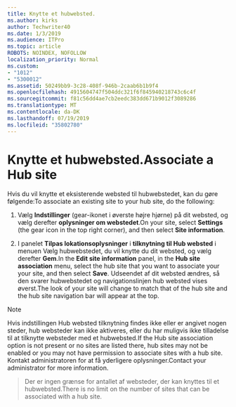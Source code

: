 ```yaml
---
title: Knytte et hubwebsted.
ms.author: kirks
author: Techwriter40
ms.date: 1/3/2019
ms.audience: ITPro
ms.topic: article
ROBOTS: NOINDEX, NOFOLLOW
localization_priority: Normal
ms.custom:
- "1012"
- "5300012"
ms.assetid: 50249bb9-3c28-408f-946b-2caab6b1b9f4
ms.openlocfilehash: 4915604747f504ddc321f6f845940218743c6c4f
ms.sourcegitcommit: f81c56dd4ae7cb2eedc383dd671b9012f3089286
ms.translationtype: MT
ms.contentlocale: da-DK
ms.lasthandoff: 07/19/2019
ms.locfileid: "35802780"
---
```

# <a name="associate-a-hub-site"></a><span data-ttu-id="32b4c-102">Knytte et hubwebsted.</span><span class="sxs-lookup"><span data-stu-id="32b4c-102">Associate a Hub site</span></span>

<span data-ttu-id="32b4c-103">Hvis du vil knytte et eksisterende websted til hubwebstedet, kan du gøre følgende:</span><span class="sxs-lookup"><span data-stu-id="32b4c-103">To associate an existing site to your hub site, do the following:</span></span>
  
1. <span data-ttu-id="32b4c-104">Vælg **Indstillinger** (gear-ikonet i øverste højre hjørne) på dit websted, og vælg derefter **oplysninger om webstedet**.</span><span class="sxs-lookup"><span data-stu-id="32b4c-104">On your site, select **Settings** (the gear icon in the top right corner), and then select **Site information**.</span></span>

2. <span data-ttu-id="32b4c-105">I panelet **Tilpas lokationsoplysninger** i **tilknytning til Hub websted** i menuen Vælg hubwebstedet, du vil knytte du dit websted, og vælg derefter **Gem**.</span><span class="sxs-lookup"><span data-stu-id="32b4c-105">In the **Edit site information** panel, in the **Hub site association** menu, select the hub site that you want to associate your your site, and then select **Save**.</span></span> <span data-ttu-id="32b4c-106">Udseendet af dit websted ændres, så den svarer hubwebstedet og navigationslinjen hub websted vises øverst.</span><span class="sxs-lookup"><span data-stu-id="32b4c-106">The look of your site will change to match that of the hub site and the hub site navigation bar will appear at the top.</span></span>

 > [!Note]
><span data-ttu-id="32b4c-107">Hvis indstillingen Hub websted tilknytning findes ikke eller er angivet nogen steder, hub websteder kan ikke aktiveres, eller du har muligvis ikke tilladelse til at tilknytte websteder med et hubwebsted.</span><span class="sxs-lookup"><span data-stu-id="32b4c-107">If the Hub site association option is not present or no sites are listed there, hub sites may not be enabled or you may not have permission to associate sites with a hub site.</span></span> <span data-ttu-id="32b4c-108">Kontakt administratoren for at få yderligere oplysninger.</span><span class="sxs-lookup"><span data-stu-id="32b4c-108">Contact your administrator for more information.</span></span>

><span data-ttu-id="32b4c-109">Der er ingen grænse for antallet af websteder, der kan knyttes til et hubwebsted.</span><span class="sxs-lookup"><span data-stu-id="32b4c-109">There is no limit on the number of sites that can be associated with a hub site.</span></span>
  